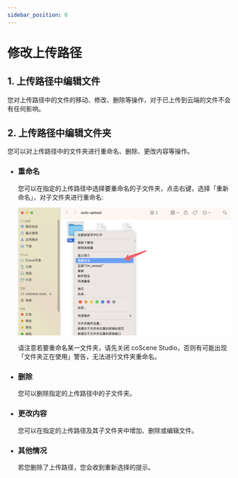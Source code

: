 ```yaml
---
sidebar_position: 6
---
```


# 修改上传路径

## 1. 上传路径中编辑文件

您对上传路径中的文件的移动、修改、删除等操作，对于已上传到云端的文件不会有任何影响。

## 2. 上传路径中编辑文件夹

您可以对上传路径中的文件夹进行重命名、删除、更改内容等操作。

- ### 重命名

  您可以在指定的上传路径中选择要重命名的子文件夹，点击右键，选择「重新命名」，对子文件夹进行重命名:

  ![modify-1](../img/modify-1.png)

  请注意若要重命名某一文件夹，请先关闭 coScene Studio，否则有可能出现「文件夹正在使用」警告，无法进行文件夹重命名。

- ### 删除

  您可以删除指定的上传路径中的子文件夹。

- ### 更改内容

  您可以在指定的上传路径及其子文件夹中增加、删除或编辑文件。

- ### 其他情况

  若您删除了上传路径，您会收到重新选择的提示。
